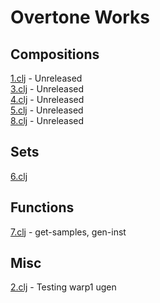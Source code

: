 # Overtone Works

## Compositions
<a href="https://github.com/paullucas/overtone-works/blob/master/src/overtone/1.clj">1.clj</a> - Unreleased
<br>
<a href="https://github.com/paullucas/overtone-works/blob/master/src/overtone/3.clj">3.clj</a> - Unreleased
<br>
<a href="https://github.com/paullucas/overtone-works/blob/master/src/overtone/4.clj">4.clj</a> - Unreleased
<br>
<a href="https://github.com/paullucas/overtone-works/blob/master/src/overtone/5.clj">5.clj</a> - Unreleased
<br>
<a href="https://github.com/paullucas/overtone-works/blob/master/src/overtone/8.clj">8.clj</a> - Unreleased

## Sets
<a href="https://github.com/paullucas/overtone-works/blob/master/src/overtone/6.clj">6.clj</a>

## Functions
<a href="https://github.com/paullucas/overtone-works/blob/master/src/overtone/7.clj">7.clj</a> - get-samples, gen-inst

## Misc
<a href="https://github.com/paullucas/overtone-works/blob/master/src/overtone/2.clj">2.clj</a> - Testing warp1 ugen
